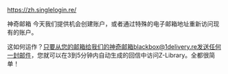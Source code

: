 
https://zh.singlelogin.re/


神奇邮箱
今天我们提供机会创建账户，或者通过特殊的电子邮箱地址重新访问现有的账户。

这如何运作？只要从您的邮箱给我们的神奇邮箱blackbox@1delivery.re发送任何一封邮件，您就可以在3到5分钟内自动生成的回信中访问Z-Library。全都很简单！

